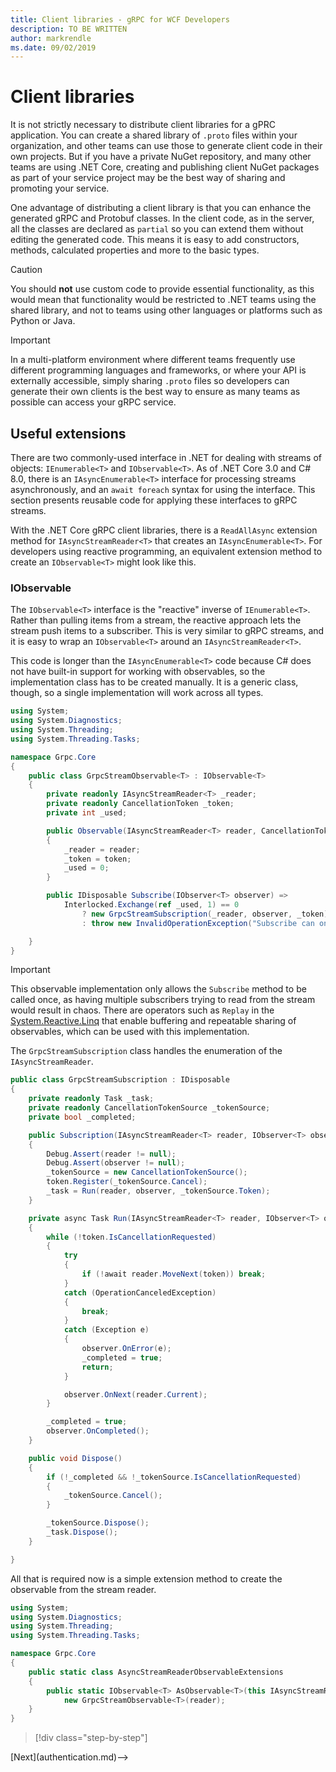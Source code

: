 ```yaml
---
title: Client libraries - gRPC for WCF Developers
description: TO BE WRITTEN
author: markrendle
ms.date: 09/02/2019
---
```


# Client libraries

It is not strictly necessary to distribute client libraries for a gPRC application. You can create a shared library of `.proto` files within your organization, and other teams can use those to generate client code in their own projects. But if you have a private NuGet repository, and many other teams are using .NET Core, creating and publishing client NuGet packages as part of your service project may be the best way of sharing and promoting your service.

One advantage of distributing a client library is that you can enhance the generated gRPC and Protobuf classes. In the client code, as in the server, all the classes are declared as `partial` so you can extend them without editing the generated code. This means it is easy to add constructors, methods, calculated properties and more to the basic types.

> [!CAUTION]
> You should **not** use custom code to provide essential functionality, as this would mean that functionality would be restricted to .NET teams using the shared library, and not to teams using other languages or platforms such as Python or Java.

> [!IMPORTANT]
> In a multi-platform environment where different teams frequently use different programming languages and frameworks, or where your API is externally accessible, simply sharing `.proto` files so developers can generate their own clients is the best way to ensure as many teams as possible can access your gRPC service.

## Useful extensions

There are two commonly-used interface in .NET for dealing with streams of objects: `IEnumerable<T>` and `IObservable<T>`. As of .NET Core 3.0 and C# 8.0, there is an `IAsyncEnumerable<T>` interface for processing streams asynchronously, and an `await foreach` syntax for using the interface. This section presents reusable code for applying these interfaces to gRPC streams.

With the .NET Core gRPC client libraries, there is a `ReadAllAsync` extension method for `IAsyncStreamReader<T>` that creates an `IAsyncEnumerable<T>`. For developers using reactive programming, an equivalent extension method to create an `IObservable<T>` might look like this.

### IObservable

The `IObservable<T>` interface is the "reactive" inverse of `IEnumerable<T>`. Rather than pulling items from a stream, the reactive approach lets the stream push items to a subscriber. This is very similar to gRPC streams, and it is easy to wrap an `IObservable<T>` around an `IAsyncStreamReader<T>`.

This code is longer than the `IAsyncEnumerable<T>` code because C# does not have built-in support for working with observables, so the implementation class has to be created manually. It is a generic class, though, so a single implementation will work across all types.

```csharp
using System;
using System.Diagnostics;
using System.Threading;
using System.Threading.Tasks;

namespace Grpc.Core
{
    public class GrpcStreamObservable<T> : IObservable<T>
    {
        private readonly IAsyncStreamReader<T> _reader;
        private readonly CancellationToken _token;
        private int _used;

        public Observable(IAsyncStreamReader<T> reader, CancellationToken token = default)
        {
            _reader = reader;
            _token = token;
            _used = 0;
        }

        public IDisposable Subscribe(IObserver<T> observer) =>
            Interlocked.Exchange(ref _used, 1) == 0
                ? new GrpcStreamSubscription(_reader, observer, _token)
                : throw new InvalidOperationException("Subscribe can only be called once.");

    }
}
```

> [!IMPORTANT]
> This observable implementation only allows the `Subscribe` method to be called once, as having multiple subscribers trying to read from the stream would result in chaos. There are operators such as `Replay` in the [System.Reactive.Linq](https://www.nuget.org/packages/System.Reactive.Linq) that enable buffering and repeatable sharing of observables, which can be used with this implementation.

The `GrpcStreamSubscription` class handles the enumeration of the `IAsyncStreamReader`.

```csharp
public class GrpcStreamSubscription : IDisposable
{
    private readonly Task _task;
    private readonly CancellationTokenSource _tokenSource;
    private bool _completed;

    public Subscription(IAsyncStreamReader<T> reader, IObserver<T> observer, CancellationToken token)
    {
        Debug.Assert(reader != null);
        Debug.Assert(observer != null);
        _tokenSource = new CancellationTokenSource();
        token.Register(_tokenSource.Cancel);
        _task = Run(reader, observer, _tokenSource.Token);
    }

    private async Task Run(IAsyncStreamReader<T> reader, IObserver<T> observer, CancellationToken token)
    {
        while (!token.IsCancellationRequested)
        {
            try
            {
                if (!await reader.MoveNext(token)) break;
            }
            catch (OperationCanceledException)
            {
                break;
            }
            catch (Exception e)
            {
                observer.OnError(e);
                _completed = true;
                return;
            }

            observer.OnNext(reader.Current);
        }

        _completed = true;
        observer.OnCompleted();
    }

    public void Dispose()
    {
        if (!_completed && !_tokenSource.IsCancellationRequested)
        {
            _tokenSource.Cancel();
        }

        _tokenSource.Dispose();
        _task.Dispose();
    }

}
```

All that is required now is a simple extension method to create the observable from the stream reader.

```csharp
using System;
using System.Diagnostics;
using System.Threading;
using System.Threading.Tasks;

namespace Grpc.Core
{
    public static class AsyncStreamReaderObservableExtensions
    {
        public static IObservable<T> AsObservable<T>(this IAsyncStreamReader<T> reader) =>
            new GrpcStreamObservable<T>(reader);
    }
}
```

>[!div class="step-by-step"]
<!-->[Next](authentication.md)-->
